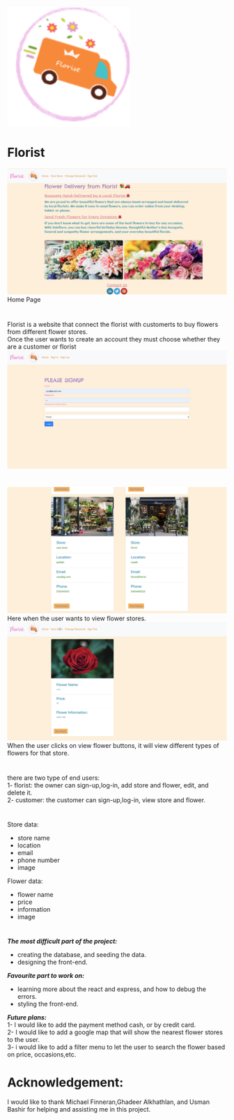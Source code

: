 <!-- [![General Assembly Logo](https://camo.githubusercontent.com/1a91b05b8f4d44b5bbfb83abac2b0996d8e26c92/687474703a2f2f692e696d6775722e636f6d2f6b6538555354712e706e67)](https://generalassemb.ly/education/web-development-immersive)

# React Template

A template for starting projects with `react`. Includes authentication.

## Dependencies

Install with `npm install`.

-

## Installation

### Download Template:

1.  [Download](../../archive/master.zip) this template.
1.  Unzip and rename the template directory (`unzip ~/Downloads/react-template-master.zip`)
1.  Move into the new project and `git init`.

### Customize Template:

1.  Empty [`README.md`](README.md) and fill with your own content.

### Setup Environment:

1.  Install dependencies with `npm install`.
1.  `git add` and `git commit` your changes.

### Run your server!

1. Run the API server with `npm start`.

## Structure

User authentication is built-in.

## Tasks

Developers should run these often!

- `npm start`
- `npm run deploy`

### Authentication

## [License](LICENSE)

1.  All content is licensed under a CC­BY­NC­SA 4.0 license.
1.  All software code is licensed under GNU GPLv3. For commercial use or
    alternative licensing, please contact legal@ga.co. -->
![GitHub Logo](src/image/florist.png) 
# Florist
![GitHub Logo](src/image/im2.png) 
Home Page</br>
#



Florist is a website that connect the florist with customerts to buy flowers from different flower stores.</br>
Once the user wants to create an account they must choose whether they are a customer or florist</br>
![GitHub Logo](src/image/im5.png) 
#

![GitHub Logo](src/image/im3.png) 
Here when the user wants to view flower stores.
![GitHub Logo](src/image/im4.png) 
When the user clicks on view flower buttons, it will view different types of flowers for that store.
#
there are two type of end users:</br>
1- florist: the owner can sign-up,log-in, add store and flower, edit, and delete it.</br>
2- customer: the customer can sign-up,log-in, view store and flower.</br>


#

Store data:

- store name
- location
- email 
- phone number
- image

Flower data:

- flower name
- price
- information 
- image
#

***The most difficult part of the project:***

- creating the database, and seeding the data.
- designing the front-end.

***Favourite part to work on:***
- learning more about the react and express, and how to debug the errors.
- styling the front-end.

***Future plans:***</br>
1- I would like to add the payment method cash, or by credit card.</br>
2- I would like to add a google map that will show the nearest flower stores to the user.</br>
3- i would like to add a filter menu to let the user to search the flower based on price, occasions,etc.</br>

# Acknowledgement:
I would like to thank Michael Finneran,Ghadeer Alkhathlan, and Usman Bashir for helping and assisting me in this project.